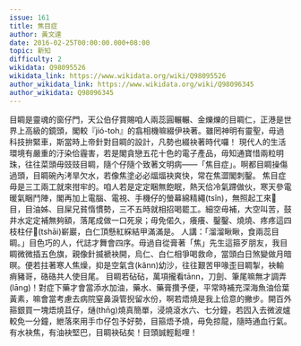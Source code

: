 ```yaml
---
issue: 161
title: 焦目症
author: 黃文達
date: 2016-02-25T00:00:00.000+08:00
topic: 新知
difficulty: 2
wikidata: Q98095526
wikidata_link: https://www.wikidata.org/wiki/Q98095526
author_wikidata_link: https://www.wikidata.org/wiki/Q98096345
author_wikidata: Q98096345
---
```

目睭是靈魂的窗仔門，天公伯仔賞賜咱人兩蕊圓輾輾、金爍爍的目睭仁，正港是世界上高級的鏡頭，閣較『jió-toh』的翕相機嘛綴伊袂著。雖罔神明有靈聖，毋過科技拚緊車，斯當時上帝針對目睭的設計，凡勢也綴袂著時代囉！
現代人的生活環境有嚴重的汙染佮霾害，若是閣貪戀五花十色的電子產品，毋知通寶惜兩粒明珠，往往菜頭毋豉豉目睭，隨个仔隨个致著文明病——「焦目症」。啊都目睭操傷過頭，目睭碗內洘旱欠水，若像焦塗必必煏煏袂爽快，常在焦澀閣刺鑿。
焦目症毋是三工兩工就來拑牢的。咱人若是定定睏無飽眠，熱天佮冷氣蹛做伙，寒天參電暖氣睏鬥陣，閣再加上電腦、電視、手機仔的螢幕綿精繩(tsîn)，無照起工來𥍉目，目油姊、目屎兄貧惰慣勢，三不五時就相招喝罷工。細空毋補，大空叫苦，鼓井水定定補無夠額，落尾成做一口死泉；毋免偌久，癢癢、鑿鑿、燒燒、疼疼這四枝柱仔𫞼(tshāi)嶄巖，白仁頂懸紅綵結甲滿滿是。
人講：「溜溜瞅瞅，食兩蕊目睭。」目色巧的人，代誌才舞會四序。毋過自從膏著「焦」先生這箍歹朋友，我目睭微微插五色旗，親像針揻褫袂開，烏仁、白仁相爭喝救命，當頭白日煞變做月暗暝。便若拄著寒人焦燥，抑是空氣含(kânn)幼沙，往往艱苦甲喙歪目睭掣，袂輸痟豬哥，硞硞共人使目尾。
目睭若砧砧，萬項攏看tānn，刀劍、筆尾嘛無才調弄(lāng)！對症下藥才會當添水加油，藥水、藥膏攢予便，平常時補充深海魚油佮葉黃素，嘛會當考慮去病院窒鼻淚管掜留水份，啊若焐燒是我上佮意的撇步。開百外箍銀買一塊焐燒苴仔，熥(thn̄g)燒真簡單，浸燒滾水六、七分鐘，若囥入去微波爐較免一分鐘，紲落來用手巾仔包予好勢，目箍焐予燒，毋免掠龍，隨時通血行氣。有水袂焦，有油袂堅巴，目睭袂砧矣！目頭誠輕鬆哩！